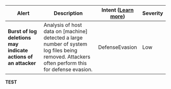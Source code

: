 |Alert|Description|Intent ([Learn more](#intentions))|Severity|
|----|----|:----:|--|
|**Burst of log deletions may indicate actions of an attacker**|Analysis of host data on [machine] detected a large number of system log files being removed. Attackers often perform this for defense evasion.|DefenseEvasion|Low|
**TEST**

